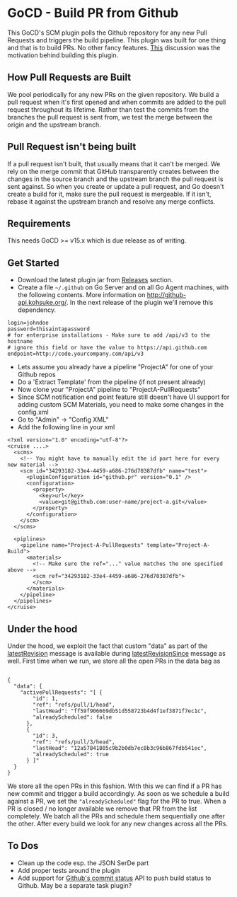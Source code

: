 # GoCD - Build PR from Github

This GoCD's SCM plugin polls the Github repository for any new Pull Requests and triggers the build pipeline. This plugin was built for one thing and that is to build PRs. No other fancy features. [This](https://groups.google.com/d/msg/go-cd-dev/Rt_Y5G2VkOc/ymIyeEds8swJ) discussion was the motivation behind building this plugin.

## How Pull Requests are Built
We pool periodically for any new PRs on the given repository. We build a pull request when it's first opened and when commits are added to the pull request throughout its lifetime.
Rather than test the commits from the branches the pull request is sent from, we test the merge between the origin and the upstream branch.

## Pull Request isn't being built
If a pull request isn't built, that usually means that it can't be merged. We rely on the merge commit that GitHub transparently creates between the changes in the source branch and the upstream branch the pull request is sent against.
So when you create or update a pull request, and Go doesn't create a build for it, make sure the pull request is mergeable. If it isn't, rebase it against the upstream branch and resolve any merge conflicts.

## Requirements
This needs GoCD >= v15.x which is due release as of writing.

## Get Started
- Download the latest plugin jar from [Releases](https://github.com/ashwanthkumar/gocd-build-github-pull-requests/releases) section.
- Create a file `~/.github` on Go Server and on all Go Agent machines, with the following contents. More information on http://github-api.kohsuke.org/. In the next release of the plugin we'll remove this dependency. 
```
login=johndoe
password=thisaintapassword
# for enterprise installations - Make sure to add /api/v3 to the hostname
# ignore this field or have the value to https://api.github.com
endpoint=http://code.yourcompany.com/api/v3
```
- Lets assume you already have a pipeline "ProjectA" for one of your Github repos
- Do a 'Extract Template' from the pipeline (if not present already)
- Now clone your "ProjectA" pipeline to "ProjectA-PullRequests"
- Since SCM notification end point feature still doesn't have UI support for adding custom SCM Materials, you need to make some changes in the config.xml
- Go to "Admin" -> "Config XML"
- Add the following line in your xml
```
<?xml version="1.0" encoding="utf-8"?>
<cruise ....>
  <scms>
    <!-- You might have to manually edit the id part here for every new material -->
    <scm id="34293182-33e4-4459-a686-276d70387dfb" name="test">
      <pluginConfiguration id="github.pr" version="0.1" />
      <configuration>
        <property>
          <key>url</key>
          <value>git@github.com:user-name/project-a.git</value>
        </property>
      </configuration>
    </scm>
  </scms>

  <piplines>
    <pipeline name="Project-A-PullRequests" template="Project-A-Build">
      <materials>
        <!-- Make sure the ref="..." value matches the one specified above -->
        <scm ref="34293182-33e4-4459-a686-276d70387dfb">
        </scm>
      </materials>
    </pipeline>
  </pipelines>
</cruise>
```

## Under the hood
Under the hood, we exploit the fact that custom "data" as part of the [latestRevision](http://www.go.cd/documentation/developer/writing_go_plugins/scm_material/version_1_0/latest_revision.html) message is available during [latestRevisionSince](http://www.go.cd/documentation/developer/writing_go_plugins/scm_material/version_1_0/latest_revisions_since.html) message as well.
First time when we run, we store all the open PRs in the data bag as
```

{
  "data": {
    "activePullRequests": "[ {
        "id": 1,
        "ref": "refs/pull/1/head",
        "lastHead": "ff59f906669db51d558723b4d4f1ef3871f7ec1c",
        "alreadyScheduled": false
      },
      {
        "id": 3,
        "ref": "refs/pull/3/head",
        "lastHead": "12a57841805c9b2b0db7ec8b3c96b867fdb541ec",
        "alreadyScheduled": true
      } ]"
  }
}
```
We store all the open PRs in this fashion. With this we can find if a PR has new commit and trigger a build accordingly. As soon as we schedule a build against a PR, we set the `"alreadyScheduled"` flag for the PR to true. When a PR is closed / no longer available we remove that PR from the list completely. We batch all the PRs and schedule them sequentially one after the other. After every build we look for any new changes across all the PRs.

## To Dos
- Clean up the code esp. the JSON SerDe part
- Add proper tests around the plugin
- Add support for [Github's commit status](https://developer.github.com/v3/repos/statuses/) API to push build status to Github. May be a separate task plugin?
